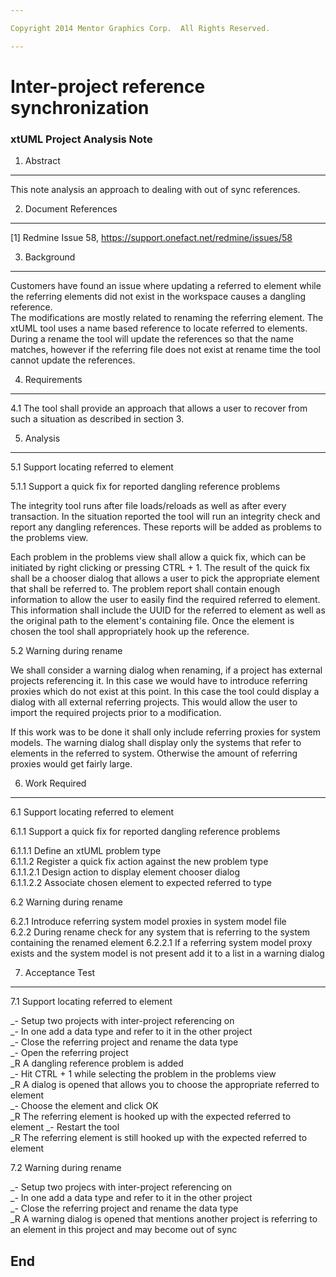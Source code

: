 ```yaml
---

Copyright 2014 Mentor Graphics Corp.  All Rights Reserved.

---
```


# Inter-project reference synchronization
### xtUML Project Analysis Note


1. Abstract
-----------
This note analysis an approach to dealing with out of sync references.

2. Document References
----------------------
[1] Redmine Issue 58, https://support.onefact.net/redmine/issues/58   

3. Background
-------------
Customers have found an issue where updating a referred to element while the 
referring elements did not exist in the workspace causes a dangling reference.  
The modifications are mostly related to renaming the referring element.  The 
xtUML tool uses a name based reference to locate referred to elements.  During 
a rename the tool will update the references so that the name matches, however 
if the referring file does not exist at rename time the tool cannot update the 
references.

4. Requirements
---------------
4.1 The tool shall provide an approach that allows a user to recover from such 
a situation as described in section 3.

5. Analysis
-----------
5.1 Support locating referred to element

5.1.1 Support a quick fix for reported dangling reference problems

The integrity tool runs after file loads/reloads as well as after every 
transaction.  In the situation reported the tool will run an integrity check 
and report any dangling references.  These reports will be added as problems to 
the problems view.

Each problem in the problems view shall allow a quick fix, which can be 
initiated by right clicking or pressing CTRL + 1.  The result of the quick fix 
shall be a chooser dialog that allows a user to pick the appropriate element 
that shall be referred to.  The problem report shall contain enough information 
to allow the user to easily find the required referred to element.  This 
information shall include the UUID for the referred to element as well as the 
original path to the element's containing file.  Once the element is chosen the 
tool shall appropriately hook up the reference.

5.2 Warning during rename

We shall consider a warning dialog when renaming, if a project has external 
projects referencing it.  In this case we would have to introduce referring 
proxies which do not exist at this point.  In this case the tool could display 
a dialog with all external referring projects.  This would allow the user to 
import the required projects prior to a modification.

If this work was to be done it shall only include referring proxies for system 
models.  The warning dialog shall display only the systems that refer to 
elements in the referred to system.  Otherwise the amount of referring proxies 
would get fairly large.

6. Work Required
----------------
6.1 Support locating referred to element   

6.1.1 Support a quick fix for reported dangling reference problems   

6.1.1.1 Define an xtUML problem type   
6.1.1.2 Register a quick fix action against the new problem type   
6.1.1.2.1 Design action to display element chooser dialog   
6.1.1.2.2 Associate chosen element to expected referred to type   

6.2 Warning during rename   

6.2.1 Introduce referring system model proxies in system model file   
6.2.2 During rename check for any system that is referring to the system    
containing the renamed element
6.2.2.1 If a referring system model proxy exists and the system model is not 
present add it to a list in a warning dialog    

7. Acceptance Test
------------------
7.1 Support locating referred to element   

_- Setup two projects with inter-project referencing on   
_- In one add a data type and refer to it in the other project   
_- Close the referring project and rename the data type   
_- Open the referring project   
_R A dangling reference problem is added   
_- Hit CTRL + 1 while selecting the problem in the problems view   
_R A dialog is opened that allows you to choose the appropriate referred to 
element   
_- Choose the element and click OK   
_R The referring element is hooked up with the expected referred to element
_- Restart the tool   
_R The referring element is still hooked up with the expected referred to 
element   

7.2 Warning during rename   

_- Setup two projecs with inter-project referencing on   
_- In one add a data type and refer to it in the other project   
_- Close the referring project and rename the data type   
_R A warning dialog is opened that mentions another project is referring to an 
element in this project and may become out of sync   

End
---

